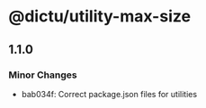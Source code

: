 # @dictu/utility-max-size

## 1.1.0

### Minor Changes

- bab034f: Correct package.json files for utilities
